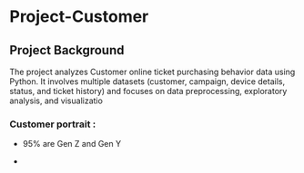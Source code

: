 # Project-Customer
## Project Background
The project analyzes Customer online ticket purchasing behavior data using Python. It involves multiple datasets (customer, campaign, device details, status, and ticket history) and focuses on data preprocessing, exploratory analysis, and visualizatio
### Customer portrait : 
* 95% are Gen Z and Gen Y 

* 
